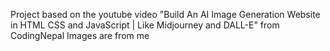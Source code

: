 Project based on the youtube video "Build An AI Image Generation Website in HTML CSS and JavaScript | Like Midjourney and DALL-E" from CodingNepal
Images are from me
